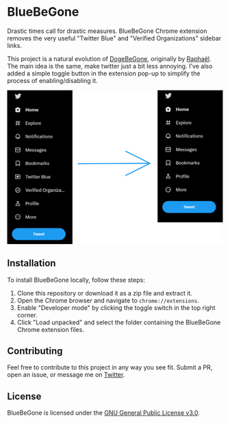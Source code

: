 
# BlueBeGone
Drastic times call for drastic measures. BlueBeGone Chrome extension removes the very useful "Twitter Blue" and "Verified Organizations" sidebar links.

This project is a natural evolution of [DogeBeGone](https://github.com/SableRaf/dogeBeGone_extension), originally by [Raphaël](https://twitter.com/sableRaph). The main idea is the same, make twitter just a bit less annoying. I've also added a simple toggle button in the extension pop-up to simplify the process of enabling/disabling it.

![BlueBeGone Header](./assets/demo.png)


## Installation

To install BlueBeGone locally, follow these steps:

1. Clone this repository or download it as a zip file and extract it.
2. Open the Chrome browser and navigate to `chrome://extensions`.
3. Enable "Developer mode" by clicking the toggle switch in the top right corner.
4. Click "Load unpacked" and select the folder containing the BlueBeGone Chrome extension files.

## Contributing

Feel free to contribute to this project in any way you see fit. Submit a PR, open an issue, or message me on [Twitter](https://twitter.com/patakk).

## License

BlueBeGone is licensed under the [GNU General Public License v3.0](https://www.gnu.org/licenses/gpl-3.0.en.html).
